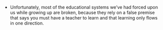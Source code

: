 
* Unfortunately, most of the educational systems we’ve had forced upon us while growing up are broken, because they rely on a false premise that says you must have a teacher to learn and that learning only flows in one direction.